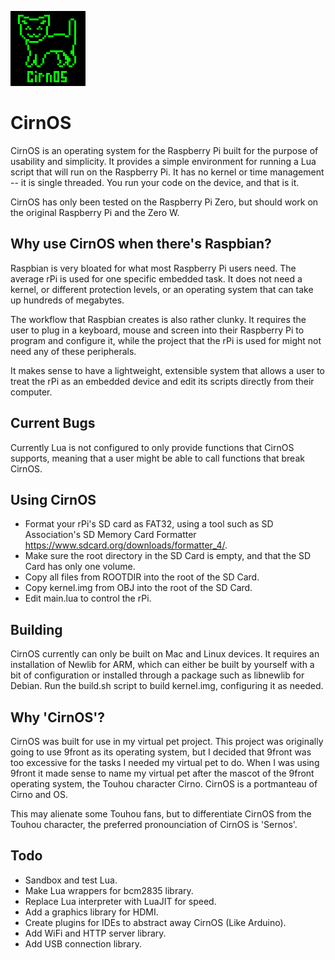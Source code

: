 ![CirnOS Logo](logo.png)
# CirnOS
CirnOS is an operating system for the Raspberry Pi built for the purpose of usability and simplicity. It provides a simple environment for running a Lua script that will run on the Raspberry Pi. It has no kernel or time management -- it is single threaded. You run your code on the device, and that is it.

CirnOS has only been tested on the Raspberry Pi Zero, but should work on the original Raspberry Pi and the Zero W.

Why use CirnOS when there's Raspbian?
-----
Raspbian is very bloated for what most Raspberry Pi users need. The average rPi is used for one specific embedded task. It does not need a kernel, or different protection levels, or an operating system that can take up hundreds of megabytes.

The workflow that Raspbian creates is also rather clunky. It requires the user to plug in a keyboard, mouse and screen into their Raspberry Pi to program and configure it, while the project that the rPi is used for might not need any of these peripherals.

It makes sense to have a lightweight, extensible system that allows a user to treat the rPi as an embedded device and edit its scripts directly from their computer.

Current Bugs
-----
Currently Lua is not configured to only provide functions that CirnOS supports, meaning that a user might be able to call functions that break CirnOS.

Using CirnOS
-----
- Format your rPi's SD card as FAT32, using a tool such as SD Association's SD Memory Card Formatter <https://www.sdcard.org/downloads/formatter_4/>.
- Make sure the root directory in the SD Card is empty, and that the SD Card has only one volume.
- Copy all files from ROOTDIR into the root of the SD Card.
- Copy kernel.img from OBJ into the root of the SD Card.
- Edit main.lua to control the rPi.

Building
-----
CirnOS currently can only be built on Mac and Linux devices. It requires an installation of Newlib for ARM, which can either be built by yourself with a bit of configuration or installed through a package such as libnewlib for Debian. Run the build.sh script to build kernel.img, configuring it as needed.

Why 'CirnOS'?
-----
CirnOS was built for use in my virtual pet project. This project was originally going to use 9front as its operating system, but I decided that 9front was too excessive for the tasks I needed my virtual pet to do. When I was using 9front it made sense to name my virtual pet after the mascot of the 9front operating system, the Touhou character Cirno. CirnOS is a portmanteau of Cirno and OS.

This may alienate some Touhou fans, but to differentiate CirnOS from the Touhou character, the preferred pronounciation of CirnOS is 'Sernos'.

Todo
-----
- Sandbox and test Lua.
- Make Lua wrappers for bcm2835 library.
- Replace Lua interpreter with LuaJIT for speed.
- Add a graphics library for HDMI.
- Create plugins for IDEs to abstract away CirnOS (Like Arduino).
- Add WiFi and HTTP server library.
- Add USB connection library.
